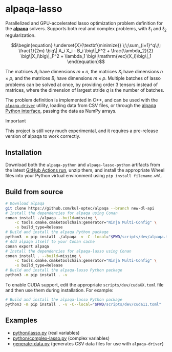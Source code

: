# alpaqa-lasso

Parallelized and GPU-accelerated lasso optimization problem definition for the
[**alpaqa**](https://github.com/kul-optec/alpaqa) solvers. Supports both real
and complex problems, with $`\ell_1`$ and $`\ell_2`$ regularization.

```math
\begin{equation}
    \underset{X}{\textbf{minimize}}
    \;\;\sum_{i=1}^q\;\; \frac{1}{2m} \big\| A_i X_i - B_i \big\|_F^2 + \frac{\lambda_2}{2} \big\|X_i\big\|_F^2 + \lambda_1 \big\|\mathrm{vec}(X_i)\big\|_1
\end{equation}
```

The matrices $`A_i`$ have dimensions $`m\times n`$, the matrices $`X_i`$ have
dimensions $`n\times p`$, and the matrices $`B_i`$ have dimensions $`m\times p`$.
Multiple batches of lasso problems can be solved at once, by providing order 3
tensors instead of matrices, where the dimension of largest stride $`q`$ is the
number of batches.

The problem definition is implemented in C++, and can be used with the
[`alpaqa-driver`](https://kul-optec.github.io/alpaqa/Doxygen/problems_2sparse-logistic-regression_8cpp-example.html)
utility, loading data from CSV files, or through the [alpaqa Python interface](https://kul-optec.github.io/alpaqa/Sphinx/index.html),
passing the data as NumPy arrays.

> [!IMPORTANT]  
> This project is still very much experimental, and it requires a pre-release
> version of alpaqa to work correctly.

## Installation

Download both the `alpaqa-python` and `alpaqa-lasso-python` artifacts from the
latest [GitHub Actions run](https://github.com/tttapa/alpaqa-lasso/actions),
unzip them, and install the appropriate Wheel files into your Python virtual
environment using `pip install filename.whl`.

## Build from source

```sh
# Download alpaqa
git clone https://github.com/kul-optec/alpaqa --branch new-dl-api
# Install the dependencies for alpaqa using Conan
conan install ./alpaqa --build=missing \
    -c tools.cmake.cmaketoolchain:generator="Ninja Multi-Config" \
    -s build_type=Release
# Build and install the alpaqa Python package
python3 -m pip install ./alpaqa -v -C--local="$PWD/scripts/dev/alpaqa.toml"
# Add alpaqa itself to your Conan cache
conan export alpaqa
# Install the dependencies for alpaqa-lasso using Conan
conan install . --build=missing \
    -c tools.cmake.cmaketoolchain:generator="Ninja Multi-Config" \
    -s build_type=Release
# Build and install the alpaqa-lasso Python package
python3 -m pip install . -v
```

To enable CUDA support, edit the appropriate `scripts/dev/cudaXX.toml` file
and then use them during installation. For example:

```sh
# Build and install the alpaqa-lasso Python package
python3 -m pip install . -v -C--local="$PWD/scripts/dev/cuda11.toml"
```

## Examples

- [python/lasso.py](https://github.com/tttapa/alpaqa-lasso/blob/main/python/lasso.py) (real variables)
- [python/complex-lasso.py](https://github.com/tttapa/alpaqa-lasso/blob/main/python/complex-lasso.py) (complex variables)
- [generate-data.py](https://github.com/tttapa/alpaqa-lasso/blob/main/generate-data.py) (generates CSV data files for use with `alpaqa-driver`)
